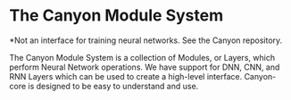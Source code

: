 
# The Canyon Module System

*Not an interface for training neural networks. See the Canyon repository. 

The Canyon Module System is a collection of Modules, or Layers, which perform Neural Network operations. We have support for DNN, CNN, and RNN Layers which can be used to create a high-level interface.
Canyon-core is designed to be easy to understand and use. 
